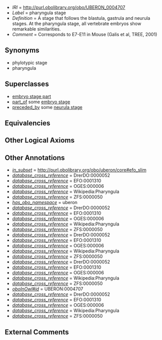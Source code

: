  * *IRI* = http://purl.obolibrary.org/obo/UBERON_0004707
 * *Label* = pharyngula stage
 * *Definition* = A stage that follows the blastula, gastrula and neurula stages. At the pharyngula stage, all vertebrate embryos show remarkable similarities.
 * *Comment* = Corresponds to E7-E11 in Mouse (Galis et al, TREE, 2001)

## Synonyms

 * phylotypic stage
 * pharyngula

## Superclasses

 * [embryo stage part](../../UBERON/67/UBERON_0000067.md)
 * [part_of](../../BFO/50/BFO_0000050.md) some [embryo stage](../../UBERON/68/UBERON_0000068.md)
 * [preceded_by](../../BFO/62/BFO_0000062.md) some [neurula stage](../../UBERON/10/UBERON_0000110.md)

## Equivalencies


## Other Logical Axioms


## Other Annotations

 * *[in_subset](../../et/oboInOwl#inSubset.md)* = http://purl.obolibrary.org/obo/uberon/core#efo_slim
 * *[database_cross_reference](../../ef/oboInOwl#hasDbXref.md)* = DrerDO:0000052
 * *[database_cross_reference](../../ef/oboInOwl#hasDbXref.md)* = EFO:0001310
 * *[database_cross_reference](../../ef/oboInOwl#hasDbXref.md)* = OGES:000006
 * *[database_cross_reference](../../ef/oboInOwl#hasDbXref.md)* = Wikipedia:Pharyngula
 * *[database_cross_reference](../../ef/oboInOwl#hasDbXref.md)* = ZFS:0000050
 * *[has_obo_namespace](../../ce/oboInOwl#hasOBONamespace.md)* = uberon
 * *[database_cross_reference](../../ef/oboInOwl#hasDbXref.md)* = DrerDO:0000052
 * *[database_cross_reference](../../ef/oboInOwl#hasDbXref.md)* = EFO:0001310
 * *[database_cross_reference](../../ef/oboInOwl#hasDbXref.md)* = OGES:000006
 * *[database_cross_reference](../../ef/oboInOwl#hasDbXref.md)* = Wikipedia:Pharyngula
 * *[database_cross_reference](../../ef/oboInOwl#hasDbXref.md)* = ZFS:0000050
 * *[database_cross_reference](../../ef/oboInOwl#hasDbXref.md)* = DrerDO:0000052
 * *[database_cross_reference](../../ef/oboInOwl#hasDbXref.md)* = EFO:0001310
 * *[database_cross_reference](../../ef/oboInOwl#hasDbXref.md)* = OGES:000006
 * *[database_cross_reference](../../ef/oboInOwl#hasDbXref.md)* = Wikipedia:Pharyngula
 * *[database_cross_reference](../../ef/oboInOwl#hasDbXref.md)* = ZFS:0000050
 * *[database_cross_reference](../../ef/oboInOwl#hasDbXref.md)* = DrerDO:0000052
 * *[database_cross_reference](../../ef/oboInOwl#hasDbXref.md)* = EFO:0001310
 * *[database_cross_reference](../../ef/oboInOwl#hasDbXref.md)* = OGES:000006
 * *[database_cross_reference](../../ef/oboInOwl#hasDbXref.md)* = Wikipedia:Pharyngula
 * *[database_cross_reference](../../ef/oboInOwl#hasDbXref.md)* = ZFS:0000050
 * *[oboInOwl#id](../../id/oboInOwl#id.md)* = UBERON:0004707
 * *[database_cross_reference](../../ef/oboInOwl#hasDbXref.md)* = DrerDO:0000052
 * *[database_cross_reference](../../ef/oboInOwl#hasDbXref.md)* = EFO:0001310
 * *[database_cross_reference](../../ef/oboInOwl#hasDbXref.md)* = OGES:000006
 * *[database_cross_reference](../../ef/oboInOwl#hasDbXref.md)* = Wikipedia:Pharyngula
 * *[database_cross_reference](../../ef/oboInOwl#hasDbXref.md)* = ZFS:0000050

## External Comments

